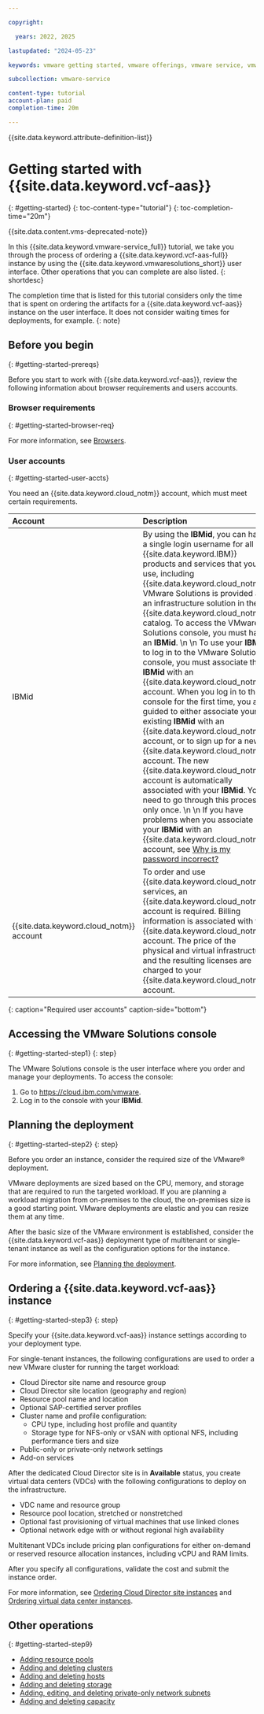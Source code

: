 ```yaml
---

copyright:

  years: 2022, 2025

lastupdated: "2024-05-23"

keywords: vmware getting started, vmware offerings, vmware service, vmware use cases

subcollection: vmware-service

content-type: tutorial
account-plan: paid
completion-time: 20m

---
```


{{site.data.keyword.attribute-definition-list}}

# Getting started with {{site.data.keyword.vcf-aas}}
{: #getting-started}
{: toc-content-type="tutorial"}
{: toc-completion-time="20m"}

{{site.data.content.vms-deprecated-note}}

In this {{site.data.keyword.vmware-service_full}} tutorial, we take you through the process of ordering a {{site.data.keyword.vcf-aas-full}} instance by using the {{site.data.keyword.vmwaresolutions_short}} user interface. Other operations that you can complete are also listed.
{: shortdesc}

The completion time that is listed for this tutorial considers only the time that is spent on ordering the artifacts for a {{site.data.keyword.vcf-aas}} instance on the user interface. It does not consider waiting times for deployments, for example.
{: note}

## Before you begin
{: #getting-started-prereqs}

Before you start to work with {{site.data.keyword.vcf-aas}}, review the following information about browser requirements and users accounts.

### Browser requirements
{: #getting-started-browser-req}

For more information, see [Browsers](/docs/overview?topic=overview-prereqs-platform#browsers-platform).

### User accounts
{: #getting-started-user-accts}

You need an {{site.data.keyword.cloud_notm}} account, which must meet certain requirements.

| Account | Description |
|:------- |:---------- |
| IBMid | By using the **IBMid**, you can have a single login username for all {{site.data.keyword.IBM}} products and services that you use, including {{site.data.keyword.cloud_notm}}. VMware Solutions is provided as an infrastructure solution in the {{site.data.keyword.cloud_notm}} catalog. To access the VMware Solutions console, you must have an **IBMid**. \n \n To use your **IBMid** to log in to the VMware Solutions console, you must associate the **IBMid** with an {{site.data.keyword.cloud_notm}} account. When you log in to the console for the first time, you are guided to either associate your existing **IBMid** with an {{site.data.keyword.cloud_notm}} account, or to sign up for a new {{site.data.keyword.cloud_notm}} account. The new {{site.data.keyword.cloud_notm}} account is automatically associated with your **IBMid**. You need to go through this process only once. \n \n If you have problems when you associate your **IBMid** with an {{site.data.keyword.cloud_notm}} account, see [Why is my password incorrect?](/docs/account?topic=account-ts_logintoibm) |
| {{site.data.keyword.cloud_notm}} account | To order and use {{site.data.keyword.cloud_notm}} services, an {{site.data.keyword.cloud_notm}} account is required. Billing information is associated with the {{site.data.keyword.cloud_notm}} account. The price of the physical and virtual infrastructure and the resulting licenses are charged to your {{site.data.keyword.cloud_notm}} account. |
{: caption="Required user accounts" caption-side="bottom"}

## Accessing the VMware Solutions console
{: #getting-started-step1}
{: step}

The VMware Solutions console is the user interface where you order and manage your deployments. To access the console:

1. Go to https://cloud.ibm.com/vmware.
2. Log in to the console with your **IBMid**.

## Planning the deployment
{: #getting-started-step2}
{: step}

Before you order an instance, consider the required size of the VMware® deployment.

VMware deployments are sized based on the CPU, memory, and storage that are required to run the targeted workload. If you are planning a workload migration from on-premises to the cloud, the on-premises size is a good starting point. VMware deployments are elastic and you can resize them at any time.

After the basic size of the VMware environment is established, consider the {{site.data.keyword.vcf-aas}} deployment type of multitenant or single-tenant instance as well as the configuration options for the instance.

For more information, see [Planning the deployment](/docs/vmware-service?topic=vmware-service-tenant-plan-deploy).

## Ordering a {{site.data.keyword.vcf-aas}} instance
{: #getting-started-step3}
{: step}

Specify your {{site.data.keyword.vcf-aas}} instance settings according to your deployment type.

For single-tenant instances, the following configurations are used to order a new VMware cluster for running the target workload:

* Cloud Director site name and resource group
* Cloud Director site location (geography and region)
* Resource pool name and location
* Optional SAP-certified server profiles
* Cluster name and profile configuration:
   * CPU type, including host profile and quantity
   * Storage type for NFS-only or vSAN with optional NFS, including performance tiers and size
* Public-only or private-only network settings
* Add-on services

After the dedicated Cloud Director site is in **Available** status, you create virtual data centers (VDCs) with the following configurations to deploy on the infrastructure.

* VDC name and resource group
* Resource pool location, stretched or nonstretched
* Optional fast provisioning of virtual machines that use linked clones
* Optional network edge with or without regional high availability

Multitenant VDCs include pricing plan configurations for either on-demand or reserved resource allocation instances, including vCPU and RAM limits.

After you specify all configurations, validate the cost and submit the instance order.

For more information, see [Ordering Cloud Director site instances](/docs/vmware-service?topic=vmware-service-tenant-ordering) and [Ordering virtual data center instances](/docs/vmware-service?topic=vmware-service-vdc-adding).

## Other operations
{: #getting-started-step9}

* [Adding resource pools](/docs/vmware-service?topic=vmware-service-pvdc-adding-deleting)
* [Adding and deleting clusters](/docs/vmware-service?topic=vmware-service-cluster-adding-deleting)
* [Adding and deleting hosts](/docs/vmware-service?topic=vmware-service-host-adding-deleting)
* [Adding and deleting storage](/docs/vmware-service?topic=vmware-service-storage-adding-deleting)
* [Adding, editing, and deleting private-only network subnets](/docs/vmware-service?topic=vmware-service-subnet-adding-deleting)
* [Adding and deleting capacity](/docs/vmware-service?topic=vmware-service-capacity-adding-deleting)
